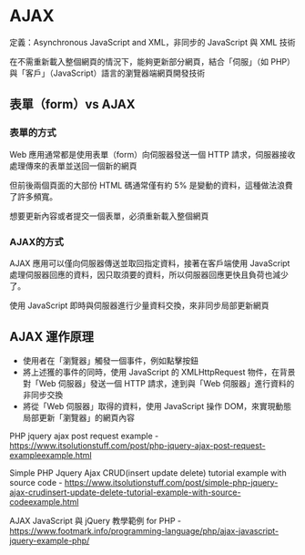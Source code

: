 # AJAX

定義：Asynchronous JavaScript and XML，非同步的 JavaScript 與 XML 技術

在不需重新載入整個網頁的情況下，能夠更新部分網頁，結合「伺服」（如 PHP）與「客戶」（JavaScript）語言的瀏覽器端網頁開發技術

## 表單（form）vs AJAX

### 表單的方式

Web 應用通常都是使用表單（form）向伺服器發送一個 HTTP 請求，伺服器接收處理傳來的表單並送回一個新的網頁

但前後兩個頁面的大部份 HTML 碼通常僅有約 5% 是變動的資料，這種做法浪費了許多頻寬。

想要更新內容或者提交一個表單，必須重新載入整個網頁

### AJAX的方式

AJAX 應用可以僅向伺服器傳送並取回指定資料，接著在客戶端使用 JavaScript 處理伺服器回應的資料，因只取須要的資料，所以伺服器回應更快且負荷也減少了。

使用 JavaScript 即時與伺服器進行少量資料交換，來非同步局部更新網頁

## AJAX 運作原理
- 使用者在「瀏覽器」觸發一個事件，例如點擊按鈕
- 將上述獲的事件的同時，使用 JavaScript 的 XMLHttpRequest 物件，在背景對「Web 伺服器」發送一個 HTTP 請求，達到與「Web 伺服器」進行資料的非同步交換
- 將從「Web 伺服器」取得的資料，使用 JavaScript 操作 DOM，來實現動態局部更新「瀏覽器」的網頁內容

PHP jquery ajax post request example - https://www.itsolutionstuff.com/post/php-jquery-ajax-post-request-exampleexample.html

Simple PHP Jquery Ajax CRUD(insert update delete) tutorial example with source code - https://www.itsolutionstuff.com/post/simple-php-jquery-ajax-crudinsert-update-delete-tutorial-example-with-source-codeexample.html

AJAX JavaScript 與 jQuery 教學範例 for PHP - https://www.footmark.info/programming-language/php/ajax-javascript-jquery-example-php/


